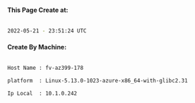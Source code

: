 
   
#### This Page Create at:

```bash

2022-05-21 - 23:51:24 UTC

```

#### Create By Machine:

```bash

Host Name : fv-az399-178

platform  : Linux-5.13.0-1023-azure-x86_64-with-glibc2.31

Ip Local  : 10.1.0.242

```

